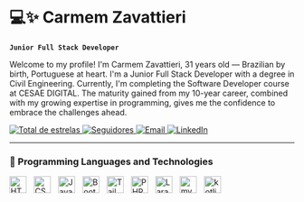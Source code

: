 # 💻✨ Carmem Zavattieri

**`Junior Full Stack Developer`**

Welcome to my profile!
I'm Carmem Zavattieri, 31 years old — Brazilian by birth, Portuguese at heart.
I'm a Junior Full Stack Developer with a degree in Civil Engineering.
Currently, I'm completing the Software Developer course at CESAE DIGITAL.
The maturity gained from my 10-year career, combined with my growing expertise in programming, gives me the confidence to embrace the challenges ahead.

<p align="left">
    <a href="https://github.com/CarmemZava?tab=repositories&sort=stargazers" target="_blank">
        <img 
            alt="Total de estrelas" 
            title="Total de estrelas GitHub" 
            src="https://custom-icon-badges.demolab.com/github/stars/CarmemZava?color=55960c&style=for-the-badge&labelColor=488207&logo=star&label=Stars"
        />
    </a>
    <a href="https://github.com/CarmemZava?tab=followers" target="_blank">
        <img 
            alt="Seguidores" 
            title="Me siga no GitHub" 
            src="https://custom-icon-badges.demolab.com/github/followers/CarmemZava?color=FFD700&labelColor=FFC300&style=for-the-badge&logo=github&label=Followers&logoColor=white"
        />
    </a>
    <a href="mailto:carmemzavattieri@hotmail.com" target="_blank">
        <img 
            alt="Email" 
            title="Me envie um email" 
            src="https://custom-icon-badges.demolab.com/badge/Email-FF5722?style=for-the-badge&logo=mail&logoColor=white&labelColor=E64A19"
        />
    </a>
    <a href="https://www.linkedin.com/in/carmem-zavattieri/" target="_blank">
        <img 
            alt="LinkedIn" 
            title="Veja meu LinkedIn" 
            src="https://custom-icon-badges.demolab.com/badge/LinkedIn-0A66C2?style=for-the-badge&logo=linkedin&logoColor=white&labelColor=004182"
        />
    </a> 
</p>


---

### 🤖 Programming Languages and Technologies

<img 
    align="left" 
    alt="HTML"
    title="HTML" 
    width="30px" 
    style="padding-right: 10px;" 
    src="https://cdn.jsdelivr.net/gh/devicons/devicon@latest/icons/html5/html5-original.svg" 
/>
<img 
    align="left" 
    alt="CSS" 
    title="CSS"
    width="30px" 
    style="padding-right: 10px;" 
    src="https://cdn.jsdelivr.net/gh/devicons/devicon@latest/icons/css3/css3-original.svg" 
/>
<img 
    align="left" 
    alt="JavaScript" 
    title="JavaScript"
    width="30px" 
    style="padding-right: 10px;" 
    src="https://cdn.jsdelivr.net/gh/devicons/devicon@latest/icons/javascript/javascript-original.svg" 
/>
<img 
    align="left" 
    alt="Bootstrap"
    title="Bootstrap" 
    width="30px" 
    style="padding-right: 10px;" 
    src="https://cdn.jsdelivr.net/gh/devicons/devicon@latest/icons/bootstrap/bootstrap-original.svg" 
/>
<img 
    align="left" 
    alt="Tailwind" 
    title="Tailwind"
    width="30px" 
    style="padding-right: 10px;" 
    src="https://cdn.jsdelivr.net/gh/devicons/devicon@latest/icons/tailwindcss/tailwindcss-original.svg" 
/>
<img 
    align="left" 
    alt="PHP" 
    title="PHP"
    width="30px" 
    style="padding-right: 10px;" 
    src="https://cdn.jsdelivr.net/gh/devicons/devicon@latest/icons/php/php-original.svg" 
/>
<img 
    align="left" 
    alt="Laravel" 
    title="Laravel"
    width="30px" 
    style="padding-right: 10px;" 
    src="https://cdn.jsdelivr.net/gh/devicons/devicon@latest/icons/laravel/laravel-original.svg" 
/>
<img 
    align="left" 
    alt="mysql" 
    title="mysql"
    width="30px" 
    style="padding-right: 10px;" 
    src="https://cdn.jsdelivr.net/gh/devicons/devicon@latest/icons/mysql/mysql-original.svg" 
/>
<img 
    align="left" 
    alt="kotlin" 
    title="kotlin"
    width="30px" 
    style="padding-right: 10px;" 
    src="https://cdn.jsdelivr.net/gh/devicons/devicon@latest/icons/kotlin/kotlin-original.svg"        
/>


